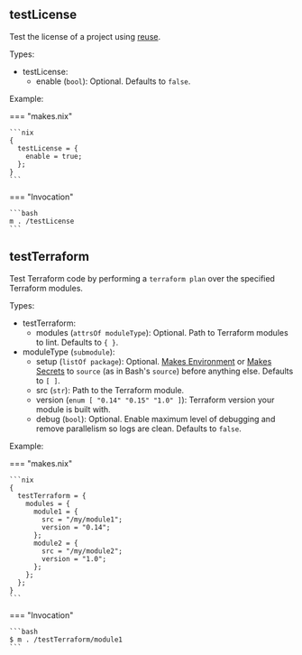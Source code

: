 ## testLicense

Test the license of a project using [reuse](https://reuse.software/).

Types:

- testLicense:
    - enable (`bool`): Optional.
        Defaults to `false`.

Example:

=== "makes.nix"

    ```nix
    {
      testLicense = {
        enable = true;
      };
    }
    ```

=== "Invocation"

    ```bash
    m . /testLicense
    ```

## testTerraform

Test Terraform code
by performing a `terraform plan`
over the specified Terraform modules.

Types:

- testTerraform:
    - modules (`attrsOf moduleType`): Optional.
        Path to Terraform modules to lint.
        Defaults to `{ }`.
- moduleType (`submodule`):
    - setup (`listOf package`): Optional.
        [Makes Environment](./environment.md)
        or [Makes Secrets](./secrets.md)
        to `source` (as in Bash's `source`)
        before anything else.
        Defaults to `[ ]`.
    - src (`str`):
        Path to the Terraform module.
    - version (`enum [ "0.14" "0.15" "1.0" ]`):
        Terraform version your module is built with.
    - debug (`bool`): Optional.
        Enable maximum level of debugging
        and remove parallelism so logs are clean.
        Defaults to `false`.

Example:

=== "makes.nix"

    ```nix
    {
      testTerraform = {
        modules = {
          module1 = {
            src = "/my/module1";
            version = "0.14";
          };
          module2 = {
            src = "/my/module2";
            version = "1.0";
          };
        };
      };
    }
    ```

=== "Invocation"

    ```bash
    $ m . /testTerraform/module1
    ```
